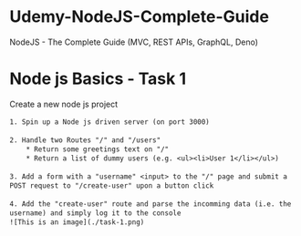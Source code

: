 # Udemy-NodeJS-Complete-Guide
NodeJS - The Complete Guide (MVC, REST APIs, GraphQL, Deno)
# Node js Basics - Task 1
Create a new node js project 

    1. Spin up a Node js driven server (on port 3000)

    2. Handle two Routes "/" and "/users"
        * Return some greetings text on "/"
        * Return a list of dummy users (e.g. <ul><li>User 1</li></ul>)

    3. Add a form with a "username" <input> to the "/" page and submit a POST request to "/create-user" upon a button click

    4. Add the "create-user" route and parse the incomming data (i.e. the username) and simply log it to the console
    ![This is an image](./task-1.png)
